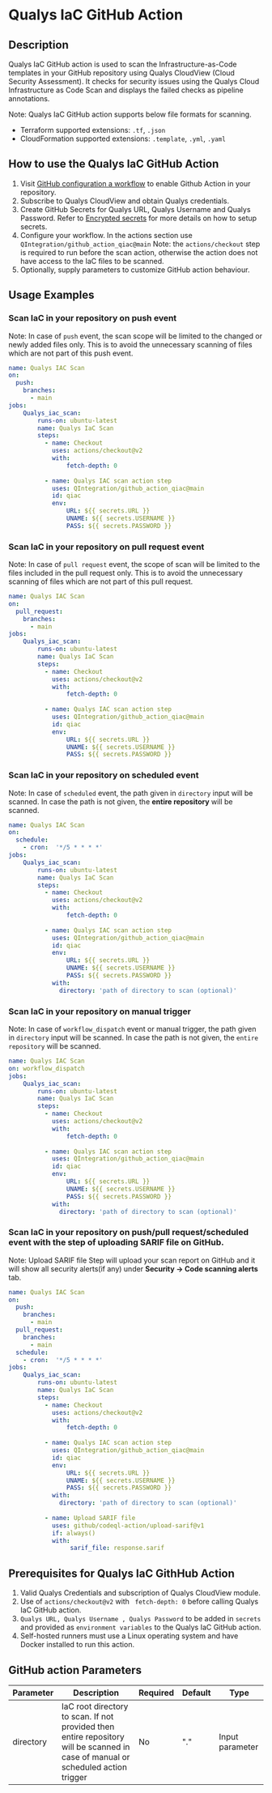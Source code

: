 # Qualys IaC GitHub Action


## Description
Qualys IaC GitHub action is used to scan the Infrastructure-as-Code templates in your GitHub repository using Qualys CloudView (Cloud Security Assessment). It checks for security issues using the Qualys Cloud Infrastructure as Code Scan and displays the failed checks as pipeline annotations.

Note: Qualys IaC GitHub action supports below file formats for scanning.
* Terraform supported extensions: `.tf`, `.json`
* CloudFormation supported extensions: `.template`, `.yml`, `.yaml`


## How to use the Qualys IaC GitHub Action

1. Visit [GitHub configuration a workflow](https://help.github.com/en/actions/configuring-and-managing-workflows/configuring-a-workflow) to enable Github Action in your repository.
2. Subscribe to Qualys CloudView and obtain Qualys credentials.
3. Create GitHub Secrets for Qualys URL, Qualys Username and Qualys Password.
Refer to [Encrypted secrets](https://docs.github.com/en/actions/reference/encrypted-secrets) for more details on how to setup secrets.
4. Configure your workflow. In the actions section use `QIntegration/github_action_qiac@main`
Note: the `actions/checkout` step is required to run before the scan action, otherwise the action does not have access to the IaC files to be scanned.
5. Optionally, supply parameters to customize GitHub action behaviour.

## Usage Examples

### Scan IaC in your repository on push event
Note: In case of `push` event, the scan scope will be limited to the changed or newly added files only. This is to avoid the unnecessary scanning of files which are not part of this push event.
```yaml
name: Qualys IAC Scan 
on:
  push:
    branches:
      - main
jobs:
    Qualys_iac_scan:
        runs-on: ubuntu-latest
        name: Qualys IaC Scan
        steps:
          - name: Checkout
            uses: actions/checkout@v2 
            with:
                fetch-depth: 0
    
          - name: Qualys IAC scan action step
            uses: QIntegration/github_action_qiac@main
            id: qiac
            env:
                URL: ${{ secrets.URL }}
                UNAME: ${{ secrets.USERNAME }}
                PASS: ${{ secrets.PASSWORD }}
```

### Scan IaC in your repository on pull request event
Note: In case of `pull request` event, the scope of scan will be limited to the files included in the pull request only. This is to avoid the unnecessary scanning of files which are not part of this pull request.
```yaml
name: Qualys IAC Scan 
on:
  pull_request:
    branches:
      - main 
jobs:
    Qualys_iac_scan:
        runs-on: ubuntu-latest
        name: Qualys IaC Scan
        steps:
          - name: Checkout
            uses: actions/checkout@v2 
            with:
                fetch-depth: 0
    
          - name: Qualys IAC scan action step
            uses: QIntegration/github_action_qiac@main
            id: qiac
            env:
                URL: ${{ secrets.URL }}
                UNAME: ${{ secrets.USERNAME }}
                PASS: ${{ secrets.PASSWORD }}
```

### Scan IaC in your repository on scheduled event
Note: In case of `scheduled` event, the path given in `directory` input will be scanned. In case the path is not given, the **entire repository** will be scanned.
```yaml
name: Qualys IAC Scan 
on:
  schedule:
    - cron:  '*/5 * * * *'
jobs:
    Qualys_iac_scan:
        runs-on: ubuntu-latest
        name: Qualys IaC Scan
        steps:
          - name: Checkout
            uses: actions/checkout@v2 
            with:
                fetch-depth: 0
    
          - name: Qualys IAC scan action step
            uses: QIntegration/github_action_qiac@main
            id: qiac
            env:
                URL: ${{ secrets.URL }}
                UNAME: ${{ secrets.USERNAME }}
                PASS: ${{ secrets.PASSWORD }}
            with:
              directory: 'path of directory to scan (optional)'
```

### Scan IaC in your repository on manual trigger
Note: In case of `workflow_dispatch` event or manual trigger, the path given in `directory` input will be scanned. In case the path is not given, the `entire repository` will be scanned.
```yaml
name: Qualys IAC Scan 
on: workflow_dispatch
jobs:
    Qualys_iac_scan:
        runs-on: ubuntu-latest
        name: Qualys IaC Scan
        steps:
          - name: Checkout
            uses: actions/checkout@v2 
            with:
                fetch-depth: 0
    
          - name: Qualys IAC scan action step
            uses: QIntegration/github_action_qiac@main
            id: qiac
            env:
                URL: ${{ secrets.URL }}
                UNAME: ${{ secrets.USERNAME }}
                PASS: ${{ secrets.PASSWORD }}
            with:
              directory: 'path of directory to scan (optional)'
```

### Scan IaC in your repository on push/pull request/scheduled event with the step of uploading SARIF file on GitHub.
Note: Upload SARIF file Step will upload your scan report on GitHub and it will show all security alerts(if any) under **Security -> Code scanning alerts** tab.
```yaml
name: Qualys IAC Scan 
on:
  push:
    branches:
      - main
  pull_request:
    branches:
      - main 
  schedule:
    - cron:  '*/5 * * * *'
jobs:
    Qualys_iac_scan:
        runs-on: ubuntu-latest
        name: Qualys IaC Scan
        steps:
          - name: Checkout
            uses: actions/checkout@v2 
            with:
                fetch-depth: 0
    
          - name: Qualys IAC scan action step
            uses: QIntegration/github_action_qiac@main
            id: qiac
            env:
                URL: ${{ secrets.URL }}
                UNAME: ${{ secrets.USERNAME }}
                PASS: ${{ secrets.PASSWORD }}
            with:
              directory: 'path of directory to scan (optional)'
          
          - name: Upload SARIF file
            uses: github/codeql-action/upload-sarif@v1
            if: always() 
            with:
                 sarif_file: response.sarif

```

## Prerequisites for Qualys IaC GithHub Action
1. Valid Qualys Credentials and subscription of Qualys CloudView module.
2. Use of `actions/checkout@v2` with ` fetch-depth: 0` before calling Qualys IaC GitHub action.
3. `Qualys URL, Qualys Username , Qualys Password` to be added in `secrets` and provided as `environment variables` to the Qualys IaC GitHub action.
4. Self-hosted runners must use a Linux operating system and have Docker installed to run this action.

## GitHub action Parameters

| Parameter  | Description | Required | Default | Type |
| -----------| -------------------------------------------------------------------------------------------------------- | ------------- | ------------- | ------------- |
| directory | IaC root directory to scan.  If not provided then entire repository will be scanned in case of manual or scheduled action trigger  | No | "." | Input parameter |
